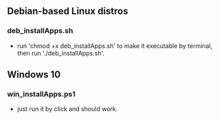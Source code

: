 ## Debian-based Linux distros

### deb_installApps.sh

- run 'chmod +x deb_installApps.sh' to make it executable by terminal, then run './deb_installApps.sh'.

## Windows 10

### win_installApps.ps1

- just run it by click and should work.
